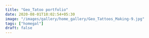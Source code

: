 ```yaml
---
title: "Geo_Tatoo portfolio"
date: 2020-08-01T18:02:54+05:30
image: "/images/gallery/home_gallery/Geo_Tattoos_Making-9.jpg"
tags: ["homegal"]
draft: false
---
```

